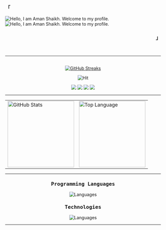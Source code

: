 <div align="justify">
<h3 align="left"><samp>「</samp></h3>
<img src="https://readme-typing-svg.demolab.com?font=Operator+Mono&size=35&duration=3200&pause=2000&color=87CEEB&center=true&vCenter=true&width=940&height=50&lines=Hello%2C+ my+name+is+Aman!" align="middle" alt="Hello, I am Aman Shaikh. Welcome to my profile.">
<img src="https://readme-typing-svg.demolab.com?font=Operator+Mono&size=35&duration=3200&pause=2000&color=87CEEB&center=true&vCenter=true&width=1940&height=50&lines=Enthusiastic+coder+driven+by+a+passion+for+crafting+elegant+solutions+to+complex+problems." align="middle" alt="Hello, I am Aman Shaikh. Welcome to my profile.">
<h3 align="right"><samp>」</samp></h3>
  <br>
  <hr>
  <br>
  <div align="center">
<a href="https://git.io/streak-stats"><img src="https://github-readme-streak-stats.herokuapp.com?user=m4xy07&theme=tokyonight&hide_border=true&border_radius=4.5&card_width=1000" alt="GitHub Streaks"/></a>
    
![Hit](https://hit.yhype.me/github/profile?user_id=39182106)
<!-- For analytics ^ -->
<a href="https://github.com/m4xy07"><img src="https://komarev.com/ghpvc/?username=m4xy07&style=for-the-badge"></a>
<a href="https://m4xy.org"><img src="https://img.shields.io/badge/About%20Me-87CEEB?style=for-the-badge&logo=About.me&logoColor=black"></a>
<a href="mailto:hey@m4xy.org"><img src="https://img.shields.io/badge/Mail-87CEEB?style=for-the-badge&logo=gmail&logoColor=black"></a>
<a href="https://www.linkedin.com/in/aman-shaikh33/"><img src="https://img.shields.io/badge/LinkedIn-0077B5?style=for-the-badge&logo=linkedin&logoColor=white"></a>
<br>
<hr>
<table>
    <tr>
      <td><a href="[#--------](https://github.com/m4xy07)"><img height="215px" align="center" alt="GitHub Stats" src="https://github-readme-stats.vercel.app/api?username=m4xy07&count_private=true&show_icons=true&include_all_commits=true&line_height=22&hide_border=true&theme=tokyonight"/></a></td>
      <td><a href="[#--------](https://github.com/m4xy07)"><img height="215px" align="center" alt="Top Language" src="https://github-readme-stats.vercel.app/api/top-langs/?username=m4xy07&layout=compact&line_height=22&hide_border=true&theme=tokyonight"/></a></td>
    </tr>
  </table>
<hr>

<p align="center">
<h3><samp>Programming Languages</samp></h3>  
  
<a>![Languages](https://skillicons.dev/icons?i=c,cpp,java,html,css,js,py,bash&theme=dark)</a>

<h3><samp>Technologies</samp></h3>

<a>![Languages](https://skillicons.dev/icons?i=nodejs,react,expressjs,mongodb,mysql,django,flask&theme=dark)</a>

</p>
<hr>
